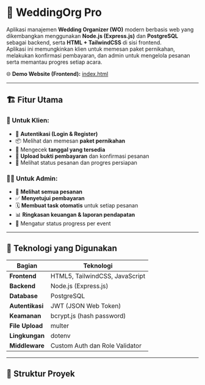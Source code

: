 # 💒 WeddingOrg Pro
Aplikasi manajemen **Wedding Organizer (WO)** modern berbasis web yang dikembangkan menggunakan **Node.js (Express.js)** dan **PostgreSQL** sebagai backend, serta **HTML + TailwindCSS** di sisi frontend.  
Aplikasi ini memungkinkan klien untuk memesan paket pernikahan, melakukan konfirmasi pembayaran, dan admin untuk mengelola pesanan serta memantau progres setiap acara.

🌐 **Demo Website (Frontend):** [index.html](./index.html)

---

## 🏗️ Fitur Utama

### 👰 Untuk Klien:
- 🔐 **Autentikasi (Login & Register)**
- 📦 Melihat dan memesan **paket pernikahan**
- 📅 Mengecek **tanggal yang tersedia**
- 💸 **Upload bukti pembayaran** dan konfirmasi pesanan
- 🧾 Melihat status pesanan dan progres persiapan

### 🧑‍💼 Untuk Admin:
- 🧾 **Melihat semua pesanan**
- ✅ **Menyetujui pembayaran**
- 🗓️ **Membuat task otomatis** untuk setiap pesanan
- 📊 **Ringkasan keuangan & laporan pendapatan**
- 🔧 Mengatur status progress per event

---

## 🧰 Teknologi yang Digunakan

| Bagian | Teknologi |
|--------|------------|
| **Frontend** | HTML5, TailwindCSS, JavaScript |
| **Backend** | Node.js (Express.js) |
| **Database** | PostgreSQL |
| **Autentikasi** | JWT (JSON Web Token) |
| **Keamanan** | bcrypt.js (hash password) |
| **File Upload** | multer |
| **Lingkungan** | dotenv |
| **Middleware** | Custom Auth dan Role Validator |

---

## 📂 Struktur Proyek

